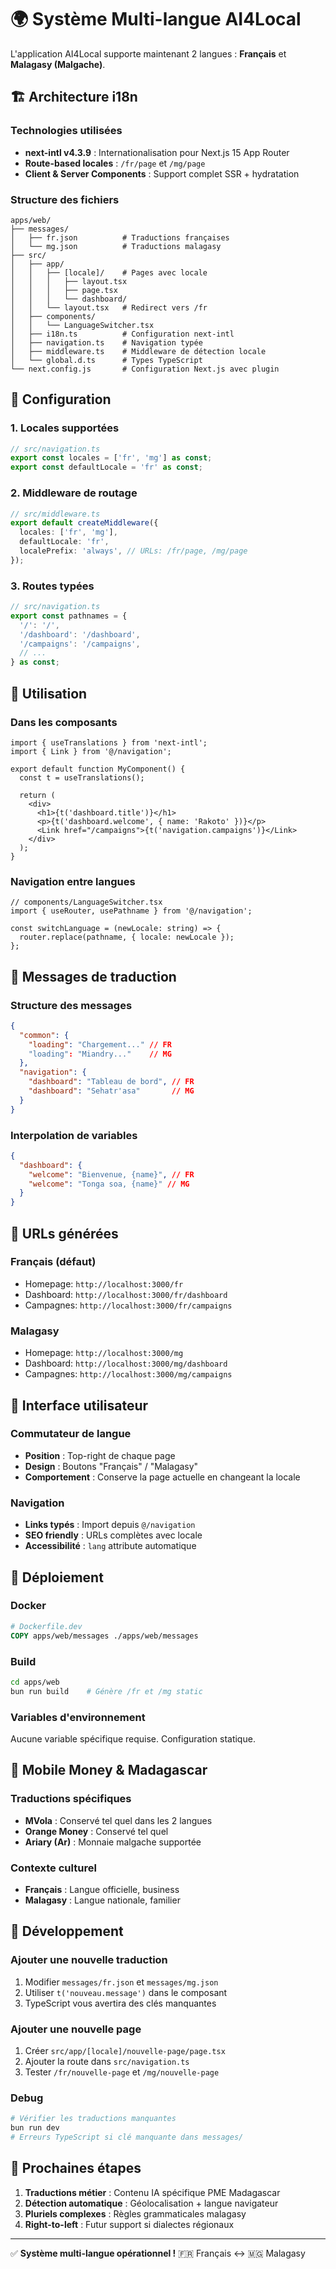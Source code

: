 # 🌍 Système Multi-langue AI4Local

L'application AI4Local supporte maintenant 2 langues : **Français** et **Malagasy (Malgache)**.

## 🏗️ Architecture i18n

### Technologies utilisées

- **next-intl v4.3.9** : Internationalisation pour Next.js 15 App Router
- **Route-based locales** : `/fr/page` et `/mg/page`
- **Client & Server Components** : Support complet SSR + hydratation

### Structure des fichiers

```
apps/web/
├── messages/
│   ├── fr.json          # Traductions françaises
│   └── mg.json          # Traductions malagasy
├── src/
│   ├── app/
│   │   ├── [locale]/    # Pages avec locale
│   │   │   ├── layout.tsx
│   │   │   ├── page.tsx
│   │   │   └── dashboard/
│   │   └── layout.tsx   # Redirect vers /fr
│   ├── components/
│   │   └── LanguageSwitcher.tsx
│   ├── i18n.ts          # Configuration next-intl
│   ├── navigation.ts    # Navigation typée
│   ├── middleware.ts    # Middleware de détection locale
│   └── global.d.ts      # Types TypeScript
└── next.config.js       # Configuration Next.js avec plugin
```

## 🔧 Configuration

### 1. Locales supportées

```typescript
// src/navigation.ts
export const locales = ['fr', 'mg'] as const;
export const defaultLocale = 'fr' as const;
```

### 2. Middleware de routage

```typescript
// src/middleware.ts
export default createMiddleware({
  locales: ['fr', 'mg'],
  defaultLocale: 'fr',
  localePrefix: 'always', // URLs: /fr/page, /mg/page
});
```

### 3. Routes typées

```typescript
// src/navigation.ts
export const pathnames = {
  '/': '/',
  '/dashboard': '/dashboard',
  '/campaigns': '/campaigns',
  // ...
} as const;
```

## 🎯 Utilisation

### Dans les composants

```tsx
import { useTranslations } from 'next-intl';
import { Link } from '@/navigation';

export default function MyComponent() {
  const t = useTranslations();

  return (
    <div>
      <h1>{t('dashboard.title')}</h1>
      <p>{t('dashboard.welcome', { name: 'Rakoto' })}</p>
      <Link href="/campaigns">{t('navigation.campaigns')}</Link>
    </div>
  );
}
```

### Navigation entre langues

```tsx
// components/LanguageSwitcher.tsx
import { useRouter, usePathname } from '@/navigation';

const switchLanguage = (newLocale: string) => {
  router.replace(pathname, { locale: newLocale });
};
```

## 📖 Messages de traduction

### Structure des messages

```json
{
  "common": {
    "loading": "Chargement..." // FR
    "loading": "Miandry..."    // MG
  },
  "navigation": {
    "dashboard": "Tableau de bord", // FR
    "dashboard": "Sehatr'asa"       // MG
  }
}
```

### Interpolation de variables

```json
{
  "dashboard": {
    "welcome": "Bienvenue, {name}", // FR
    "welcome": "Tonga soa, {name}" // MG
  }
}
```

## 🔗 URLs générées

### Français (défaut)

- Homepage: `http://localhost:3000/fr`
- Dashboard: `http://localhost:3000/fr/dashboard`
- Campagnes: `http://localhost:3000/fr/campaigns`

### Malagasy

- Homepage: `http://localhost:3000/mg`
- Dashboard: `http://localhost:3000/mg/dashboard`
- Campagnes: `http://localhost:3000/mg/campaigns`

## 🎨 Interface utilisateur

### Commutateur de langue

- **Position** : Top-right de chaque page
- **Design** : Boutons "Français" / "Malagasy"
- **Comportement** : Conserve la page actuelle en changeant la locale

### Navigation

- **Links typés** : Import depuis `@/navigation`
- **SEO friendly** : URLs complètes avec locale
- **Accessibilité** : `lang` attribute automatique

## 🚀 Déploiement

### Docker

```dockerfile
# Dockerfile.dev
COPY apps/web/messages ./apps/web/messages
```

### Build

```bash
cd apps/web
bun run build    # Génère /fr et /mg static
```

### Variables d'environnement

Aucune variable spécifique requise. Configuration statique.

## 📱 Mobile Money & Madagascar

### Traductions spécifiques

- **MVola** : Conservé tel quel dans les 2 langues
- **Orange Money** : Conservé tel quel
- **Ariary (Ar)** : Monnaie malgache supportée

### Contexte culturel

- **Français** : Langue officielle, business
- **Malagasy** : Langue nationale, familier

## 🔧 Développement

### Ajouter une nouvelle traduction

1. Modifier `messages/fr.json` et `messages/mg.json`
2. Utiliser `t('nouveau.message')` dans le composant
3. TypeScript vous avertira des clés manquantes

### Ajouter une nouvelle page

1. Créer `src/app/[locale]/nouvelle-page/page.tsx`
2. Ajouter la route dans `src/navigation.ts`
3. Tester `/fr/nouvelle-page` et `/mg/nouvelle-page`

### Debug

```bash
# Vérifier les traductions manquantes
bun run dev
# Erreurs TypeScript si clé manquante dans messages/
```

## 🎯 Prochaines étapes

1. **Traductions métier** : Contenu IA spécifique PME Madagascar
2. **Détection automatique** : Géolocalisation + langue navigateur
3. **Pluriels complexes** : Règles grammaticales malagasy
4. **Right-to-left** : Futur support si dialectes régionaux

---

✅ **Système multi-langue opérationnel !**
🇫🇷 Français ↔️ 🇲🇬 Malagasy

